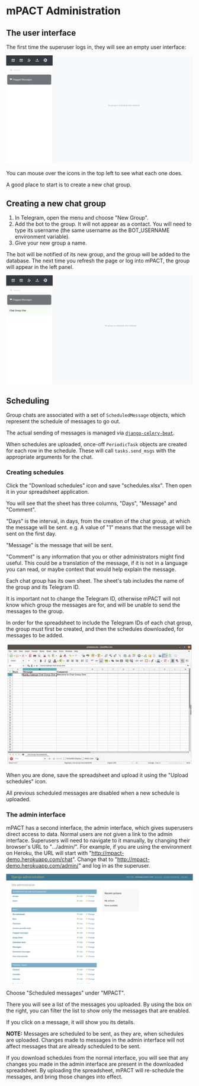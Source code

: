 mPACT Administration
====================

## The user interface

The first time the superuser logs in, they will see an empty user
interface:

![Empty user interface](img/01_first_time_login.png "Empty user interface")

You can mouse over the icons in the top left to see what each one does.

A good place to start is to create a new chat group.


## Creating a new chat group

1. In Telegram, open the menu and choose "New Group".
1. Add the bot to the group. It will not appear as a contact. You will
   need to type its username (the same username as the BOT_USERNAME
   environment variable).
1. Give your new group a name.

The bot will be notified of its new group, and the group will be added
to the database. The next time you refresh the page or log into mPACT,
the group will appear in the left panel.

![New group](img/02_new_group.png "New group")


## Scheduling

Group chats are associated with a set of `ScheduledMessage` objects,
which represent the schedule of messages to go out.

The actual sending of messages is managed via
[`django-celery-beat`](https://django-celery-beat.readthedocs.io/en/latest/).

When schedules are uploaded, once-off `PeriodicTask` objects are created
for each row in the schedule. These will call `tasks.send_msgs` with the
appropriate arguments for the chat.


### Creating schedules

Click the "Download schedules" icon and save "schedules.xlsx". Then open
it in your spreadsheet application.

You will see that the sheet has three columns, "Days", "Message" and
"Comment".

"Days" is the interval, in days, from the creation of the chat group, at
which the message will be sent. e.g. A value of "1" means that the
message will be sent on the first day.

"Message" is the message that will be sent.

"Comment" is any information that you or other administrators might find
useful. This could be a translation of the message, if it is not in a
language you can read, or maybe context that would help explain the
message.

Each chat group has its own sheet. The sheet's tab includes the
name of the group and its Telegram ID.

It is important not to change the Telegram ID, otherwise mPACT will not
know which group the messages are for, and will be unable to send the
messages to the group.

In order for the spreadsheet to include the Telegram IDs of each chat
group, the group must first be created, and then the schedules
downloaded, for messages to be added.

![Schedules](img/03_schedules.png "Schedules")

When you are done, save the spreadsheet and upload it using the "Upload
schedules" icon.

All previous scheduled messages are disabled when a new schedule is
uploaded.


### The admin interface

mPACT has a second interface, the admin interface, which gives
superusers direct access to data. Normal users are not given a link to
the admin interface. Superusers will need to navigate to it manually, by
changing their browser's URL to ".../admin/". For example, if you are
using the environment on Heroku, the URL will start with
"http://mpact-demo.herokuapp.com/chat". Change that to
"http://mpact-demo.herokuapp.com/admin/" and log in as the superuser.

![Admin interface](img/04_admin_interface.png "Admin interface")

Choose "Scheduled messages" under "MPACT".

There you will see a list of the messages you uploaded. By using the box
on the right, you can filter the list to show only the messages that are
enabled.

If you click on a message, it will show you its details.

**NOTE:** Messages are scheduled to be sent, as they are, when schedules
are uploaded. Changes made to messages in the admin interface will not
affect messages that are already scheduled to be sent.

If you download schedules from the normal interface, you will see that
any changes you made in the admin interface are present in the
downloaded spreadsheet. By uploading the spreadsheet, mPACT will
re-schedule the messages, and bring those changes into effect.
